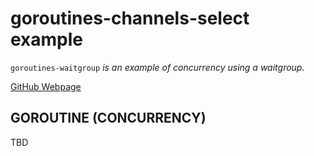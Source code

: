 # goroutines-channels-select example

`goroutines-waitgroup`  _is an example of concurrency using a waitgroup._

[GitHub Webpage](https://jeffdecola.github.io/my-go-examples/)

## GOROUTINE (CONCURRENCY)

TBD